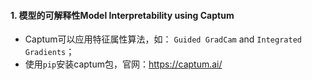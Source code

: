 #### 1. 模型的可解释性Model Interpretability using Captum
+ Captum可以应用特征属性算法，如： `Guided GradCam` and `Integrated Gradients`；
+ 使用`pip`安装captum包，官网：https://captum.ai/

